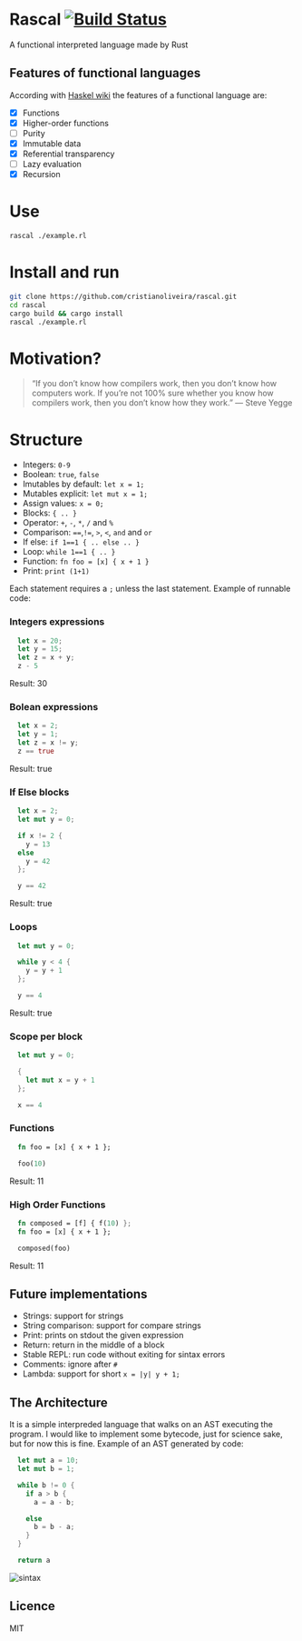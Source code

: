 # Rascal [![Build Status](https://travis-ci.org/cristianoliveira/rascal.svg?branch=master)](https://travis-ci.org/cristianoliveira/rascal)
A functional interpreted language made by Rust

## Features of functional languages
According with [Haskel wiki](https://wiki.haskell.org/Functional_programming) the features of a functional language are:

 - [x] Functions
 - [x] Higher-order functions
 - [ ] Purity
 - [x] Immutable data
 - [x] Referential transparency
 - [ ] Lazy evaluation
 - [x] Recursion

# Use
```bash
rascal ./example.rl
```

# Install and run
```bash
git clone https://github.com/cristianoliveira/rascal.git
cd rascal
cargo build && cargo install
rascal ./example.rl
```

# Motivation?
> “If you don’t know how compilers work, then you don’t know how computers work.
> If you’re not 100% sure whether you know how compilers work,
> then you don’t know how they work.” — Steve Yegge

# Structure
  * Integers: `0-9`
  * Boolean: `true`, `false`
  * Imutables by default: `let x = 1;`
  * Mutables explicit: `let mut x = 1;`
  * Assign values: `x = 0;`
  * Blocks: `{ .. }`
  * Operator: `+`, `-`, `*`, `/` and `%`
  * Comparison: `==`,`!=`, `>`, `<`, `and` and `or`
  * If else: `if 1==1 { .. else .. }`
  * Loop: `while 1==1 { .. }`
  * Function: `fn foo = [x] { x + 1 }`
  * Print: `print (1+1)`

Each statement requires a `;` unless the last statement. Example of runnable code:
### Integers expressions
```rust
  let x = 20;
  let y = 15;
  let z = x + y;
  z - 5
```
Result: 30

### Bolean expressions
```rust
  let x = 2;
  let y = 1;
  let z = x != y;
  z == true
```
Result: true

### If Else blocks
```rust
  let x = 2;
  let mut y = 0;

  if x != 2 {
    y = 13
  else
    y = 42
  };

  y == 42
```
Result: true

### Loops
```rust
  let mut y = 0;

  while y < 4 {
    y = y + 1
  };

  y == 4
```
Result: true

### Scope per block
```rust
  let mut y = 0;

  {
    let mut x = y + 1
  };

  x == 4
```

### Functions
```rust
  fn foo = [x] { x + 1 };

  foo(10)
```
Result: 11

### High Order Functions
```rust
  fn composed = [f] { f(10) };
  fn foo = [x] { x + 1 };

  composed(foo)
```
Result: 11

## Future implementations
  * Strings: support for strings
  * String comparison: support for compare strings
  * Print: prints on stdout the given expression
  * Return: return in the middle of a block
  * Stable REPL: run code without exiting for sintax errors
  * Comments: ignore after `#`
  * Lambda: support for short `x = |y| y + 1;`

## The Architecture
It is a simple interpreded language that walks on an AST executing the program.
I would like to implement some bytecode, just for science sake, but for now this
is fine. Example of an AST generated by code:

```rust
  let mut a = 10;
  let mut b = 1;

  while b != 0 {
    if a > b {
      a = a - b;

    else
      b = b - a;
    }
  }

  return a
```
![sintax](http://i.stack.imgur.com/JDAbW.png)

## Licence
MIT
